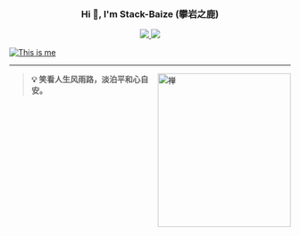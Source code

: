 <h3 align="center">Hi 👋, I'm Stack-Baize (攀岩之鹿) </h3>
<p align="center">
  <a title="Github Total Stars" target="_blank" href="https://github.com/Stack-Baize">
    <img src="https://img.shields.io/github/stars/blinkfox.svg?logo=star&label=Total%20Stars&color=success" />
  </a>
  <a title="Github Followers" target="_blank" href="https://github.com/Stack-Baize">
    <img src="https://img.shields.io/badge/dynamic/json?label=GitHub&suffix=%20followers&query=%24.data.totalSubs&url=https%3A%2F%2Fapi.spencerwoo.com%2Fsubstats%2F%3Fsource%3Dgithub%26queryKey%3Dblinkfox&color=blue&logo=github&longCache=true" />
  </a>
  <a title="My Blog Site" target="_blank" href="https://Stack-Baize.github.io/">
  </a>
</p>

[![This is me](https://readme-typing-svg.herokuapp.com?size=23&color=15485F&center=true&vCenter=true&width=1400&lines=%F0%9F%92%A1+%E7%8E%B0%E5%AE%9E%E7%9A%84%E6%8A%BD%E8%B1%A1%E6%98%AF%E8%AF%AD%E8%A8%80%EF%BC%8C%E8%AF%AD%E8%A8%80%E7%9A%84%E6%8A%BD%E8%B1%A1%E6%98%AF%E7%A8%8B%E5%BA%8F%EF%BC%8C%E7%A8%8B%E5%BA%8F%E7%9A%84%E6%8A%BD%E8%B1%A1%E6%98%AF%E6%95%B0%E7%90%86%E9%80%BB%E8%BE%91%EF%BC%8C%E6%95%B0%E7%90%86%E9%80%BB%E8%BE%91%E7%9A%84%E6%8A%BD%E8%B1%A1%E6%98%AF%E8%B6%85%E8%B6%8A%E8%AE%A4%E7%9F%A5%E7%9A%84%E7%9C%9F%E7%90%86%E3%80%82)](https://git.io/typing-svg)
    
---
<img align="right" src="https://github.com/Stack-Baize/Stack-Baize/blob/main/zen-logo.png" alt="禅" width="238px" height="275px" />


> **💡 笑看人生风雨路，淡泊平和心自安。**

<br />

